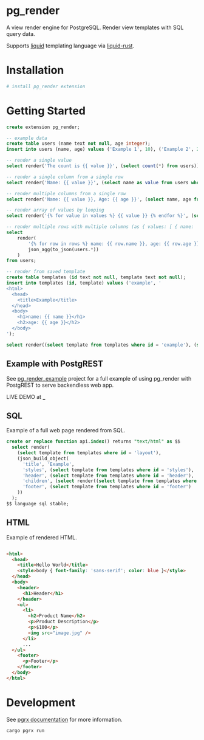 # pg_render

A view render engine for PostgreSQL. Render view templates with SQL query data.

Supports [liquid](https://shopify.github.io/liquid/) templating language via [liquid-rust](https://github.com/cobalt-org/liquid-rust).

# Installation

```bash
# install pg_render extension
```

# Getting Started

```sql
create extension pg_render;

-- example data
create table users (name text not null, age integer);
insert into users (name, age) values ('Example 1', 10), ('Example 2', 20), ('Exampl 2', 30);

-- render a single value
select render('The count is {{ value }}', (select count(*) from users));

-- render a single column from a single row
select render('Name: {{ value }}', (select name as value from users where name = 'Example 1'));

-- render multiple columns from a single row
select render('Name: {{ value }}, Age: {{ age }}', (select name, age from users where name = 'Example 1')::to_json);

-- render array of values by looping
select render('{% for value in values %} {{ value }} {% endfor %}', (select array(select name from users)));

-- render multiple rows with multiple columns (as { values: [ { name: 'Example 1', age: 10 }, { name: 'Example 2', age: 20 } ] })
select
    render(
        '{% for row in rows %} name: {{ row.name }}, age: {{ row.age }} {% endfor %}',
        json_agg(to_json(users.*))
    )
from users;

-- render from saved template
create table templates (id text not null, template text not null);
insert into templates (id, template) values ('example', '
<html>
  <head>
    <title>Example</title>
  </head>
  <body>
    <h1>name: {{ name }}</h1>
    <h2>age: {{ age }}</h2>
  </body>
');

select render((select template from templates where id = 'example'), (select name, age from users where name = 'Example 1')::json));
```

## Example with PostgREST

See [pg_render_example](./example) project for a full example of using pg_render with PostgREST to serve backendless web app.

LIVE DEMO at [_](_)

## SQL

Example of a full web page rendered from SQL.

```sql
create or replace function api.index() returns "text/html" as $$
  select render(
    (select template from templates where id = 'layout'),
    (json_build_object(
      'title', 'Example',
      'styles', (select template from templates where id = 'styles'),
      'header', (select template from templates where id = 'header'),
      'children', (select render((select template from templates where id = 'products'), json_agg(to_json(select * from list_products))))),
      'footer', (select template from templates where id = 'footer')
    ))
  );
$$ language sql stable;
```

## HTML

Example of rendered HTML.

```html

<html>
  <head>
    <title>Hello World</title>
    <style>body { font-family: 'sans-serif'; color: blue }</style>
  </head>
  <body>
    <header>
      <h1>Header</h1>
    </header>
    <ul>
      <li>
        <h2>Product Name</h2>
        <p>Product Description</p>
        <p>$100</p>
        <img src="image.jpg" />
      </li>
      ...
  </ul>
    <footer>
      <p>Footer</p>
    </footer>
  </body>
</html>

```

# Development

See [pgrx documentation](https://github.com/pgcentralfoundation/pgrx) for more information.

```bash
cargo pgrx run
```
